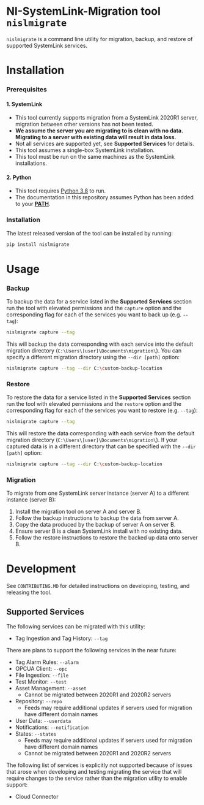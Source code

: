 # NI-SystemLink-Migration tool `nislmigrate`
`nislmigrate` is a command line utility for migration, backup, and restore of supported SystemLink services.
# Installation
### Prerequisites
#### 1. SystemLink
- This tool currently supports migration from a SystemLink 2020R1 server, migration between other versions has not been tested.
- **We assume the server you are migrating to is clean with no data. Migrating to a server with existing data will result in data loss.**
- Not all services are supported yet, see **Supported Services** for details.
- This tool assumes a single-box SystemLink installation. 
- This tool must be run on the same machines as the SystemLink installations.
#### 2. Python
- This tool requires [Python 3.8](https://www.python.org/downloads/release/python-3811/) to run.
- The documentation in this repository assumes Python has been added to your [**PATH**](https://datatofish.com/add-python-to-windows-path/).
### Installation
The latest released version of the tool can be installed by running:
```bash
pip install nislmigrate
```
# Usage
### Backup
To backup the data for a service listed in the **Supported Services** section run the tool with elevated permissions and the `capture` option and the corresponding flag for each of the services you want to back up (e.g. `--tag`):
```bash
nislmigrate capture --tag
```
This will backup the data corresponding with each service into the default migration directory (`C:\Users\[user]\Documents\migration\`). You can specify a different migration directory using the `--dir [path]` option:
```bash
nislmigrate capture --tag --dir C:\custom-backup-location
```

### Restore
To restore the data for a service listed in the **Supported Services** section run the tool with elevated permissions and the `restore` option and the corresponding flag for each of the services you want to restore (e.g. `--tag`):
```bash
nislmigrate capture --tag
```
This will restore the data corresponding with each service from the default migration directory (`C:\Users\[user]\Documents\migration\`). If your captured data is in a different directory that can be specified with the `--dir [path]` option:
```bash
nislmigrate capture --tag --dir C:\custom-backup-location
```
### Migration
To migrate from one SystemLink server instance (server A) to a different instance (server B):
1. Install the migration tool on server A and server B.
1. Follow the backup instructions to backup the data from server A.
1. Copy the data produced by the backup of server A on server B.
1. Ensure server B is a clean SystemLink install with no existing data.
1. Follow the restore instructions to restore the backed up data onto server B.

# Development
See `CONTRIBUTING.MD` for detailed instructions on developing, testing, and releasing the tool.

## Supported Services
The following services can be migrated with this utility:

- Tag Ingestion and Tag History: `--tag`

There are plans to support the following services in the near future:
- Tag Alarm Rules: `--alarm`
- OPCUA Client: `--opc`
- File Ingestion: `--file`
- Test Monitor: `--test`
- Asset Management: `--asset`
    - Cannot be migrated between 2020R1 and 2020R2 servers
- Repository: `--repo`
    - Feeds may require additional updates if servers used for migration have different domain names
- User Data: `--userdata`
- Notifications: `--notification`
- States: `--states`
    - Feeds may require additional updates if servers used for migration have different domain names
    - Cannot be migrated between 2020R1 and 2020R2 servers
  
The following list of services is explicitly not supported because of issues that arose when developing and testing migrating the service that will require changes to the service rather than the migration utility to enable support:
- Cloud Connector